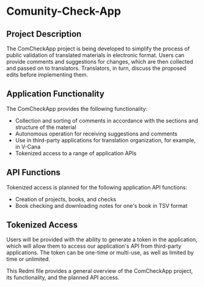 # Comunity-Check-App

## Project Description

The ComCheckApp project is being developed to simplify the process of public validation of translated materials in electronic format. Users can provide comments and suggestions for changes, which are then collected and passed on to translators. Translators, in turn, discuss the proposed edits before implementing them.

## Application Functionality

The ComCheckApp provides the following functionality:
- Collection and sorting of comments in accordance with the sections and structure of the material
- Autonomous operation for receiving suggestions and comments
- Use in third-party applications for translation organization, for example, in V-Cana
- Tokenized access to a range of application APIs

## API Functions

Tokenized access is planned for the following application API functions:
- Creation of projects, books, and checks
- Book checking and downloading notes for one's book in TSV format

## Tokenized Access

Users will be provided with the ability to generate a token in the application, which will allow them to access our application's API from third-party applications. The token can be one-time or multi-use, as well as limited by time or unlimited.

This Redmi file provides a general overview of the ComCheckApp project, its functionality, and the planned API access.
